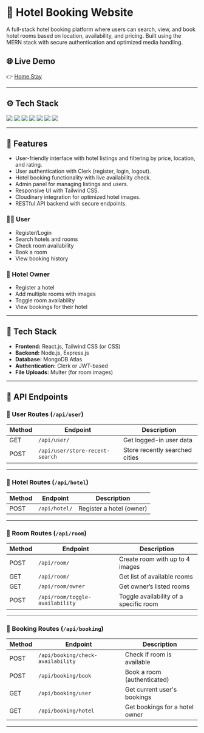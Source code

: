 # 🏨 Hotel Booking Website

A full-stack hotel booking platform where users can search, view, and book hotel rooms based on location, availability, and pricing. Built using the MERN stack with secure authentication and optimized media handling.

## 🌐 Live Demo
👉 [Home Stay](https://home-stay-112001.netlify.app/)

---

## ⚙️ Tech Stack

<p>
  <img src="https://img.shields.io/badge/React.js-20232A?style=for-the-badge&logo=react&logoColor=61DAFB"/>
  <img src="https://img.shields.io/badge/Node.js-339933?style=for-the-badge&logo=nodedotjs&logoColor=white"/>
  <img src="https://img.shields.io/badge/Express.js-000000?style=for-the-badge&logo=express&logoColor=white"/>
  <img src="https://img.shields.io/badge/MongoDB-4DB33D?style=for-the-badge&logo=mongodb&logoColor=white"/>
  <img src="https://img.shields.io/badge/Clerk-3D3D3D?style=for-the-badge&logoColor=white"/>
  <img src="https://img.shields.io/badge/Cloudinary-3448C5?style=for-the-badge&logo=cloudinary&logoColor=white"/>
  <img src="https://img.shields.io/badge/TailwindCSS-06B6D4?style=for-the-badge&logo=tailwindcss&logoColor=white"/>
</p>

---

## 🔑 Features

- User-friendly interface with hotel listings and filtering by price, location, and rating.
- User authentication with Clerk (register, login, logout).
- Hotel booking functionality with live availability check.
- Admin panel for managing listings and users.
- Responsive UI with Tailwind CSS.
- Cloudinary integration for optimized hotel images.
- RESTful API backend with secure endpoints.

### 🧑‍💼 User
- Register/Login
- Search hotels and rooms
- Check room availability
- Book a room
- View booking history

### 🏢 Hotel Owner
- Register a hotel
- Add multiple rooms with images
- Toggle room availability
- View bookings for their hotel

---

## 🔧 Tech Stack

- **Frontend:** React.js, Tailwind CSS (or CSS)
- **Backend:** Node.js, Express.js
- **Database:** MongoDB Atlas
- **Authentication:** Clerk or JWT-based
- **File Uploads:** Multer (for room images)

---

## 🔌 API Endpoints

### 🔹 User Routes (`/api/user`)

| Method | Endpoint                     | Description                            |
|--------|------------------------------|----------------------------------------|
| GET    | `/api/user/`                 | Get logged-in user data                |
| POST   | `/api/user/store-recent-search` | Store recently searched cities      |

---

### 🔹 Hotel Routes (`/api/hotel`)

| Method | Endpoint        | Description              |
|--------|-----------------|--------------------------|
| POST   | `/api/hotel/`   | Register a hotel (owner) |

---

### 🔹 Room Routes (`/api/room`)

| Method | Endpoint                        | Description                             |
|--------|----------------------------------|-----------------------------------------|
| POST   | `/api/room/`                    | Create room with up to 4 images         |
| GET    | `/api/room/`                    | Get list of available rooms             |
| GET    | `/api/room/owner`              | Get owner’s listed rooms                |
| POST   | `/api/room/toggle-availability` | Toggle availability of a specific room  |

---

### 🔹 Booking Routes (`/api/booking`)

| Method | Endpoint                         | Description                        |
|--------|----------------------------------|------------------------------------|
| POST   | `/api/booking/check-availability` | Check if room is available        |
| POST   | `/api/booking/book`              | Book a room (authenticated)        |
| GET    | `/api/booking/user`              | Get current user's bookings        |
| GET    | `/api/booking/hotel`             | Get bookings for a hotel owner     |

---
